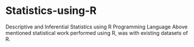 # Statistics-using-R
Descriptive and Inferential Statistics using R Programming Language
Above mentioned statistical work performed using R, was with existing datasets of R.
